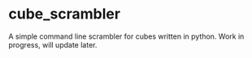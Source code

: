 # cube_scrambler
A simple command line scrambler for cubes written in python. Work in progress, will update later.
